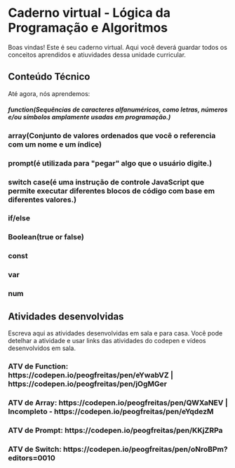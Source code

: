 # Caderno virtual - Lógica da Programação e Algoritmos
Boas vindas! Este é seu caderno virtual. Aqui você deverá guardar todos os conceitos aprendidos e atiuvidades dessa unidade curricular. 


## Conteúdo Técnico
Até agora, nós aprendemos: 
<h5>function(Sequências de caracteres alfanuméricos, como letras, números e/ou símbolos amplamente usadas em programação.)<h5> 
<h3>array(Conjunto de valores ordenados que você o referencia com um nome e um índice)<h3>
<h3>prompt(é utilizada para "pegar" algo que o usuário digite.)<h3>
<h3>switch case(é uma instrução de controle JavaScript que permite executar diferentes blocos de código com base em diferentes valores.)<h3>
<h3>if/else<h3>
<h3>Boolean(true or false)
<h3>const<h3>
<h3>var<h3>
<h3>num<h3>


## Atividades desenvolvidas
Escreva aqui as atividades desenvolvidas em sala e para casa. Você pode detelhar a atividade e usar links das atividades do codepen e vídeos desenvolvidos em sala. 
<h3>ATV de Function: https://codepen.io/peogfreitas/pen/eYwabVZ | https://codepen.io/peogfreitas/pen/jOgMGer<h3>
<h3>ATV de Array: https://codepen.io/peogfreitas/pen/QWXaNEV | Incompleto - https://codepen.io/peogfreitas/pen/eYqdezM<h3>
<h3>ATV de Prompt: https://codepen.io/peogfreitas/pen/KKjZRPa<h3>
<h3>ATV de Switch: https://codepen.io/peogfreitas/pen/oNroBPm?editors=0010<h3>

